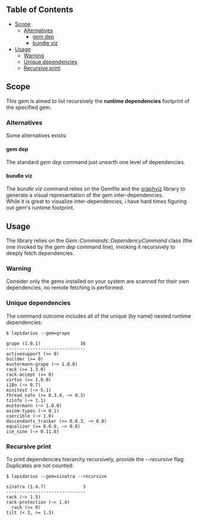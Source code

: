 ## Table of Contents

* [Scope](#scope)
  * [Alternatives](#alternatives)
    * [gem dep](#gem-dep)
    * [bundle viz](#bundle-viz)
* [Usage](#usage)
  * [Warning](#warning)
  * [Unique dependencies](#unique-dependencies)
  * [Recursive print](#recursive-print)

## Scope
This gem is aimed to list recursively the **runtime dependencies** footprint of the specified gem.

### Alternatives
Some alternatives exists: 

#### gem dep
The standard *gem dep* command just unearth one level of dependencies.

#### bundle viz
The *bundle viz* command relies on the Gemfile and the [graphviz](http://www.graphviz.org/) library to generate a visual representation of the gem inter-dependencies.  
While it is great to visualize inter-dependencies, i have hard times figuring out gem's  runtime footprint.

## Usage
The library relies on the *Gem::Commands::DependencyCommand* class (the one invoked by the *gem dep* command line), invoking it recursively to deeply fetch dependencies.

### Warning
Consider only the gems installed on your system are scanned for their own dependencies, no remote fetching is performed.

### Unique dependencies
The command outcome includes all of the unique (by name) nested runtime dependencies:
```
$ lapidarius --gem=grape

grape (1.0.1)               16
------------------------------
activesupport (>= 0)
builder (>= 0)
mustermann-grape (~> 1.0.0)
rack (>= 1.3.0)
rack-accept (>= 0)
virtus (>= 1.0.0)
i18n (~> 0.7)
minitest (~> 5.1)
thread_safe (>= 0.3.4, ~> 0.3)
tzinfo (~> 1.1)
mustermann (~> 1.0.0)
axiom-types (~> 0.1)
coercible (~> 1.0)
descendants_tracker (>= 0.0.3, ~> 0.0)
equalizer (>= 0.0.9, ~> 0.0)
ice_nine (~> 0.11.0)
```

### Recursive print
To print dependencies hierarchy recursively, provide the *--recursive* flag. Duplicates are not counted:  
```
$ lapidarius --gem=sinatra --recursive

sinatra (1.4.7)              3
------------------------------
rack (~> 1.5)
rack-protection (~> 1.4)
  rack (>= 0)
tilt (< 3, >= 1.3)

```
